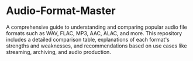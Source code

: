 # Audio-Format-Master
A comprehensive guide to understanding and comparing popular audio file formats such as WAV, FLAC, MP3, AAC, ALAC, and more. This repository includes a detailed comparison table, explanations of each format's strengths and weaknesses, and recommendations based on use cases like streaming, archiving, and audio production.
